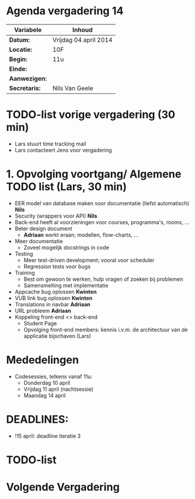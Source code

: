 # Agenda vergadering 14

Variabele				  |Inhoud
---			    		  |---
**Datum:**        |Vrijdag 04 april 2014
**Locatie:**      |10F
**Begin:**        |11u
**Einde:**        |
**Aanwezigen:**   |
**Secretaris:**   |Nils Van Geele


# TODO-list vorige vergadering (30 min)

- Lars stuurt time tracking mail
- Lars contacteert Jens voor vergadering

# 1. Opvolging voortgang/ Algemene TODO list (Lars, 30 min)

- EER model van database maken voor documentatie (liefst automatisch) **Nils**
- Security (wrappers voor API) **Nils**
- Back-end heeft al voorzieningen voor courses, programma's, rooms, ...
- Beter design document
  - **Adriaan** werkt eraan; modellen, flow-charts, ...
- Meer documentatie
  - Zoveel mogelijk docstrings in code
- Testing
  - Meer test-driven development; vooral voor scheduler
  - Regression tests voor bugs
- Training
  - Best om gewoon te werken, hulp vragen of zoeken bij problemen
  - Samensmelting met implementatie
- Appcache bug oplossen **Kwinten**
- VUB link bug oplossen **Kwinten**
- Translations in navbar **Adriaan**
- URL probleem **Adriaan**
- Koppeling front-end <> back-end
  - Student Page
  - Opvolging front-end members: kennis i.v.m. de architectuur van de applicatie bijschaven (Lars)



# Mededelingen
- Codesessies, telkens vanaf 11u:
  - Donderdag 10 april
  - Vrijdag 11 april (nachtsessie)
  - Maandag 14 april



# DEADLINES:
- !15 april: deadline iteratie 3

# TODO-list


# Volgende Vergadering

